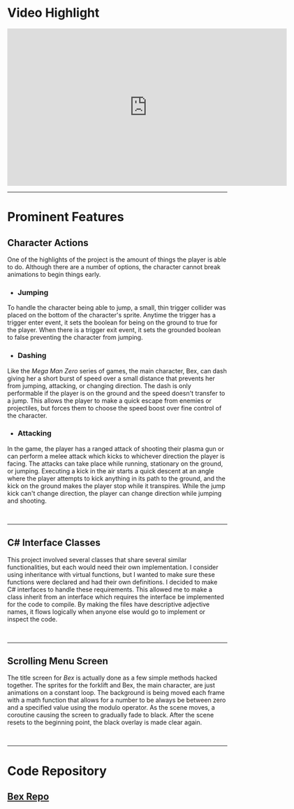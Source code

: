 # Video Highlight
<iframe width="640" height="360" src="https://www.youtube.com/embed/0feFNBVT_gU" frameborder="0" allowfullscreen></iframe> 

<br />
<hr>

# Prominent Features
## Character Actions
One of the highlights of the project is the amount of things the player is able to do. Although there are a number of options, the character cannot break animations to begin things early.

- ### Jumping
To handle the character being able to jump, a small, thin trigger collider was placed on the bottom of the character's sprite. Anytime the trigger has a trigger enter event, it sets the boolean for being on the ground to true for the player. When there is a trigger exit event, it sets the grounded boolean to false preventing the character from jumping.

- ### Dashing
Like the _Mega Man Zero_ series of games, the main character, Bex, can dash giving her a short burst of speed over a small distance that prevents her from jumping, attacking, or changing direction. The dash is only performable if the player is on the ground and the speed doesn't transfer to a jump. This allows the player to make a quick escape from enemies or projectiles, but forces them to choose the speed boost over fine control of the character.

- ### Attacking
In the game, the player has a ranged attack of shooting their plasma gun or can perform a melee attack which kicks to whichever direction the player is facing. The attacks can take place while running, stationary on the ground, or jumping. Executing a kick in the air starts a quick descent at an angle where the player attempts to kick anything in its path to the ground, and the kick on the ground makes the player stop while it transpires. While the jump kick can't change direction, the player can change direction while jumping and shooting.

<br />
<hr>

## C# Interface Classes
This project involved several classes that share several similar functionalities, but each would need their own implementation. I consider using inheritance with virtual functions, but I wanted to make sure these functions were declared and had their own definitions. I decided to make C# interfaces to handle these requirements. This allowed me to make a class inherit from an interface which requires the interface be implemented for the code to compile. By making the files have descriptive adjective names, it flows logically when anyone else would go to implement or inspect the code.

<br />
<hr>

## Scrolling Menu Screen
The title screen for _Bex_ is actually done as a few simple methods hacked together. The sprites for the forklift and Bex, the main character, are just animations on a constant loop. The background is being moved each frame with a math function that allows for a number to be always be between zero and a specified value using the modulo operator. As the scene moves, a coroutine causing the screen to gradually fade to black. After the scene resets to the beginning point, the black overlay is made clear again.

<br />
<hr>

# Code Repository
## [Bex Repo](https://github.com/scuhooper/Bex)
